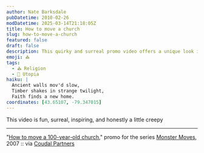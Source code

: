```yaml
---
author: Nate Barksdale
pubDatetime: 2010-02-26
modDatetime: 2025-03-14T21:18:05Z
title: How to move a church
slug: how-to-move-a-church
featured: false
draft: false
description: This quirky and surreal promo video offers a unique look into the challenges of relocating an old church.
emoji: ⛪
tags:
  - ⛪ Religion
  - 🌆 Utopia
haiku: |
  Ancient walls mov'd slow,  
  Timber shakes in strange twilight,  
  Faith finds a new home.
coordinates: [43.65107, -79.347015]
---
```


This video is fun, surreal, inspiring, and honestly a little creepy

---

"[How to move a 100-year-old church](http://www.youtube.com/watch?v=tfXm2eJxXII&)," promo for the series [Monster Moves](https://www.google.com/search?q=%22Monster%20Moves%22%20discoverychannel.ca), 2007 :: via [Coudal Partners](https://www.google.com/search?q=%22Coudal%20Partners%22%20feedproxy.google.com)
